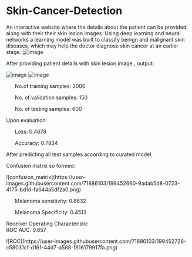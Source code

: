 # Skin-Cancer-Detection
An interactive website where the details about the patient can be provided along with their their skin lesion images. 
Using deep learning and neural networks a learning model was built to classify benign and malignant skin diseases, which may help the doctor diagnose skin cancer at an earlier stage.
![image](https://user-images.githubusercontent.com/71886103/199205919-93f40acc-1d3d-4f45-8fb1-1a357c2e3504.png)

After providing patient details with skin lesion image , output:

![image](https://user-images.githubusercontent.com/71886103/199287434-58cf90b7-ed61-4659-b955-ea323bb3912e.png)
![image](https://user-images.githubusercontent.com/71886103/199280684-5c93a124-9a26-401b-bb07-409bd5664f89.png)

<ul>No.of training samples: 2000</ul>
        <ul>No. of validation samples: 150</ul>
        <ul>No. of testing samples: 600</ul>
        Upon evaluation:
        <ul>Loss: 0.4678</ul>
        <ul>Accuracy: 0.7834</ul>
        After predicting all test samples according to curated model:</p>
    <p>Confusion matrix so formed:</p>
   ![confusion_matrix](https://user-images.githubusercontent.com/71886103/199452660-9adab5d8-0723-4175-bd1d-fa644a5df2a0.png)
    <ul>Melanoma sensitivity: 0.8632</ul>
    <ul>Melanoma Specificity: 0.4513</ul>
    <p>Receiver Operating Characteristic <br> ROC AUC: 0.657 </p></h2>
![ROC](https://user-images.githubusercontent.com/71886103/199452728-c58031cf-d161-44d7-a588-f816179917fa.png)

